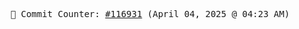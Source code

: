 <p align="center">
    <samp>
        📮 Commit Counter: <a href="https://github.com/Javascript-void0/Javascript-void0/commits/main">#116931</a> (April 04, 2025 @ 04:23 AM)
    </samp>
</p>